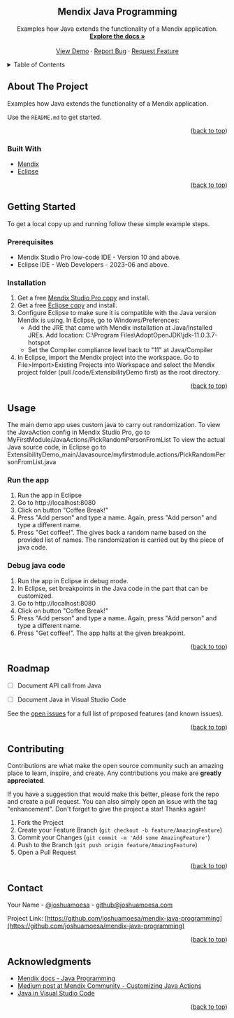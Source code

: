 <a name="readme-top"></a>

<!-- PROJECT LOGO -->
<br />
<div align="center">
  <h2 align="center">Mendix Java Programming</h2>

  <p align="center">
    Examples how Java extends the functionality of a Mendix application.
    <br />
    <a href="https://github.com/joshuamoesa/mendix-java-programming"><strong>Explore the docs »</strong></a>
    <br />
    <br />
    <a href="https://github.com/joshuamoesa/mendix-java-programming">View Demo</a>
    ·
    <a href="https://github.com/joshuamoesa/mendix-java-programming/issues">Report Bug</a>
    ·
    <a href="https://github.com/joshuamoesa/mendix-java-programming/issues">Request Feature</a>
  </p>
</div>



<!-- TABLE OF CONTENTS -->
<details>
  <summary>Table of Contents</summary>
  <ol>
    <li>
      <a href="#about-the-project">About The Project</a>
      <ul>
        <li><a href="#built-with">Built With</a></li>
      </ul>
    </li>
    <li>
      <a href="#getting-started">Getting Started</a>
      <ul>
        <li><a href="#prerequisites">Prerequisites</a></li>
        <li><a href="#installation">Installation</a></li>
      </ul>
    </li>
    <li><a href="#usage">Usage</a></li>
    <li><a href="#roadmap">Roadmap</a></li>
    <li><a href="#contributing">Contributing</a></li>
    <li><a href="#license">License</a></li>
    <li><a href="#contact">Contact</a></li>
    <li><a href="#acknowledgments">Acknowledgments</a></li>
  </ol>
</details>



<!-- ABOUT THE PROJECT -->
## About The Project

Examples how Java extends the functionality of a Mendix application.

Use the `README.md` to get started.

<p align="right">(<a href="#readme-top">back to top</a>)</p>

### Built With

* [Mendix][Mendix-url]
* [Eclipse][Eclipse-url]

<p align="right">(<a href="#readme-top">back to top</a>)</p>


<!-- GETTING STARTED -->
## Getting Started

To get a local copy up and running follow these simple example steps.

### Prerequisites

* Mendix Studio Pro low-code IDE - Version 10 and above.
* Eclipse IDE - Web Developers - 2023-06 and above.

### Installation

1. Get a free [Mendix Studio Pro copy][Mendix-download-url] and install.
2. Get a free [Eclipse copy][Eclipse-download-url] and install.
3. Configure Eclipse to make sure it is compatible with the Java version Mendix is using. In Eclipse, go to Windows/Preferences:
   * Add the JRE that came with Mendix installation at Java/Installed JREs. Add location: C:\Program Files\AdoptOpenJDK\jdk-11.0.3.7-hotspot
   * Set the Compiler compliance level back to "11" at Java/Compiler
4. In Eclipse, import the Mendix project into the workspace. Go to File>Import>Existing Projects into Workspace and select the Mendix project folder (pull /code/ExtensibilityDemo first) as the root directory.

<p align="right">(<a href="#readme-top">back to top</a>)</p>

<!-- USAGE EXAMPLES -->
## Usage

The main demo app uses custom java to carry out randomization. 
To view the JavaAction config in Mendix Studio Pro, go to MyFirstModule/JavaActions/PickRandomPersonFromList
To view the actual Java source code, in Eclipse go to ExtensibilityDemo_main/Javasource/myfirstmodule.actions/PickRandomPersonFromList.java

### Run the app

1. Run the app in Eclipse
2. Go to http://localhost:8080
3. Click on button "Coffee Break!"
4. Press "Add person" and type a name. Again, press "Add person" and type a different name.
5. Press  "Get coffee!". The gives back a random name based on the provided list of names. The randomization is carried out by the piece of java code.

### Debug java code

1. Run the app in Eclipse in debug mode.
2. In Eclipse, set breakpoints in the Java code in the part that can be customized.
3. Go to http://localhost:8080
4. Click on button "Coffee Break!"
5. Press "Add person" and type a name. Again, press "Add person" and type a different name.
6. Press  "Get coffee!". The app halts at the given breakpoint.

<p align="right">(<a href="#readme-top">back to top</a>)</p>



<!-- ROADMAP -->
## Roadmap

- [ ] Document API call from Java
- [ ] Document Java in Visual Studio Code


See the [open issues](https://github.com/joshuamoesa/mendix-java-programming/issues) for a full list of proposed features (and known issues).

<p align="right">(<a href="#readme-top">back to top</a>)</p>



<!-- CONTRIBUTING -->
## Contributing

Contributions are what make the open source community such an amazing place to learn, inspire, and create. Any contributions you make are **greatly appreciated**.

If you have a suggestion that would make this better, please fork the repo and create a pull request. You can also simply open an issue with the tag "enhancement".
Don't forget to give the project a star! Thanks again!

1. Fork the Project
2. Create your Feature Branch (`git checkout -b feature/AmazingFeature`)
3. Commit your Changes (`git commit -m 'Add some AmazingFeature'`)
4. Push to the Branch (`git push origin feature/AmazingFeature`)
5. Open a Pull Request

<p align="right">(<a href="#readme-top">back to top</a>)</p>


<!-- CONTACT -->
## Contact

Your Name - [@joshuamoesa](https://twitter.com/joshuamoesa) - github@joshuamoesa.com

Project Link: [https://github.com/joshuamoesa/mendix-java-programming](https://github.com/joshuamoesa/mendix-java-programming)

<p align="right">(<a href="#readme-top">back to top</a>)</p>



<!-- ACKNOWLEDGMENTS -->
## Acknowledgments

* [Mendix docs - Java Programming](https://code.visualstudio.com/docs/languages/java#:~:text=In%20order%20to%20run%20Java,Amazon%20Corretto)
* [Medium post at Mendix Community - Customizing Java Actions](https://medium.com/mendix/customizing-java-actions-mendix-25ec5cc14f24)
* [Java in Visual Studio Code](https://code.visualstudio.com/docs/languages/java#:~:text=In%20order%20to%20run%20Java,Amazon%20Corretto)

<p align="right">(<a href="#readme-top">back to top</a>)</p>



<!-- MARKDOWN LINKS & IMAGES -->
<!-- https://www.markdownguide.org/basic-syntax/#reference-style-links -->

[Mendix-url]: https://mendix.com
[Mendix-download-url]: https://marketplace.mendix.com/link/studiopro/
[Eclipse-url]: https://www.eclipse.org
[Eclipse-download-url]: https://www.eclipse.org/downloads/